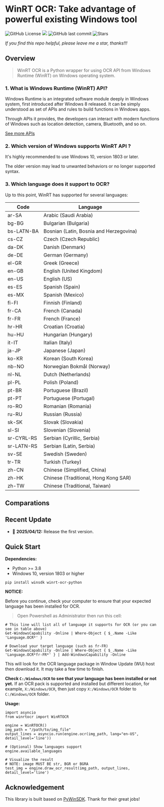 # WinRT OCR: Take advantage of powerful existing Windows tool

![GitHub License](https://img.shields.io/github/license/hieulhaiwork/winrt-ocr-python)
![](https://img.shields.io/badge/OS-Win-blue.svg)
![GitHub last commit](https://img.shields.io/github/last-commit/hieulhaiwork/winrt-ocr-python)
![Stars](https://img.shields.io/github/stars/hieulhaiwork/winrt-ocr-python)

*If you find this repo helpful, please leave me a star, thanks!!!*

## Overview

> WinRT OCR is a Python wrapper for using OCR API from Windows Runtime (WinRT) on Windows operating system.

### 1. What is Windows Runtime (WinRT) API?

Windows Runtime is an integrated software module deeply in Windows system, first introduced after Windows 8 released. It can be simply understood as set of APIs and rules to build functions in Windows apps. 

Through APIs it provides, the developers can interact with modern functions of Windows such as location detection, camera, Bluetooth, and so on. 

[See more APIs](https://learn.microsoft.com/en-us/uwp/api/)

### 2. Which version of Windows supports WinRT API ?

It's highly recommended to use Windows 10, version 1803 or later.

The older version may lead to unwanted behaviors or no longer supported syntax.

### 3. Which language does it support to OCR?

Up to this point, WinRT has supported for several languages:

|   Code       |      Language                     |
|--------------|-----------------------------------|
| ar-SA        | Arabic (Saudi Arabia)             |
| bg-BG        | Bulgarian (Bulgaria)              |
| bs-LATN-BA   | Bosnian (Latin, Bosnia and Herzegovina) |
| cs-CZ        | Czech (Czech Republic)            |
| da-DK        | Danish (Denmark)                  |
| de-DE        | German (Germany)                  |
| el-GR        | Greek (Greece)                    |
| en-GB        | English (United Kingdom)          |
| en-US        | English (US)                      |
| es-ES        | Spanish (Spain)                   |
| es-MX        | Spanish (Mexico)                  |
| fi-FI        | Finnish (Finland)                 |
| fr-CA        | French (Canada)                   |
| fr-FR        | French (France)                   |
| hr-HR        | Croatian (Croatia)                |
| hu-HU        | Hungarian (Hungary)               |
| it-IT        | Italian (Italy)                   |
| ja-JP        | Japanese (Japan)                  |
| ko-KR        | Korean (South Korea)              |
| nb-NO        | Norwegian Bokmål (Norway)         |
| nl-NL        | Dutch (Netherlands)               |
| pl-PL        | Polish (Poland)                   |
| pt-BR        | Portuguese (Brazil)               |
| pt-PT        | Portuguese (Portugal)             |
| ro-RO        | Romanian (Romania)                |
| ru-RU        | Russian (Russia)                  |
| sk-SK        | Slovak (Slovakia)                 |
| sl-SI        | Slovenian (Slovenia)              |
| sr-CYRL-RS   | Serbian (Cyrillic, Serbia)        |
| sr-LATN-RS   | Serbian (Latin, Serbia)           |
| sv-SE        | Swedish (Sweden)                  |
| tr-TR        | Turkish (Turkey)                  |
| zh-CN        | Chinese (Simplified, China)       |
| zh-HK        | Chinese (Traditional, Hong Kong SAR) |
| zh-TW        | Chinese (Traditional, Taiwan)     |

## Comparations

## Recent Update

- 🚀 **2025/04/12:** Release the first version.

## Quick Start

**Dependencies:**
- Python >= 3.8
- Windows 10, version 1803 or higher

```(python)
pip install winsdk winrt-ocr-python
```
**NOTICE:**

Before you continue, check your computer to ensure that your expected language has been installed for OCR.

> Open Powershell as Administrator then run this cell:
```(powershell)
# This line will list all of language it supports for OCR (or you can see in table above)
Get-WindowsCapability -Online | Where-Object { $_.Name -Like 'Language.OCR*' }

# Download your target language (such as fr-FR)
Get-WindowsCapability -Online | Where-Object { $_.Name -Like 'Language.OCR*fr-FR*' } | Add-WindowsCapability -Online
```

This will look for the OCR language package in Window Update (WU) host then download it. It may take a few time to finish.

**Check `C:/Windows/OCR` to see that your language has been installed or not yet.** If an OCR pack is supported and installed but different location, for example, `X:/Windows/OCR`, then just copy `X:/Windows/OCR` folder to `C:/Windows/OCR` folder.

**Usage:**

```(python)
import asyncio
from winrtocr import WinRTOCR

engine = WinRTOCR()
img_path = "/path/to/img_file"
output_lines = asyncio.run(engine.ocr(img_path, lang="en-US", detail_level='line'))

# (Optional) Show languages support
engine.available_languages

# Visualize the result
# NOTE: image MUST BE str, BGR or BGRA
test_img = engine.draw_ocr_result(img_path, output_lines, detail_level='line')
```

## Acknowledgement

This library is built based on [PyWinSDK](https://github.com/pywinrt/python-winsdk). Thank for their great jobs!



